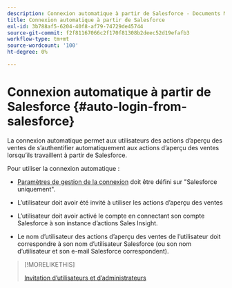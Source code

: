 ```yaml
---
description: Connexion automatique à partir de Salesforce - Documents Marketo - Documentation du produit
title: Connexion automatique à partir de Salesforce
exl-id: 3b788af5-6204-40f8-af79-74729de45744
source-git-commit: f2f81167066c2f170f81308b2deec52d19efafb3
workflow-type: tm+mt
source-wordcount: '100'
ht-degree: 0%

---
```


# Connexion automatique à partir de Salesforce {#auto-login-from-salesforce}

La connexion automatique permet aux utilisateurs des actions d’aperçu des ventes de s’authentifier automatiquement aux actions d’aperçu des ventes lorsqu’ils travaillent à partir de Salesforce.

Pour utiliser la connexion automatique :

* [Paramètres de gestion de la connexion](/help/marketo/product-docs/marketo-sales-insight/actions/admin/login-management-settings.md) doit être défini sur &quot;Salesforce uniquement&quot;.

* L’utilisateur doit avoir été invité à utiliser les actions d’aperçu des ventes

* L’utilisateur doit avoir activé le compte en connectant son compte Salesforce à son instance d’actions Sales Insight.

* Le nom d’utilisateur des actions d’aperçu des ventes de l’utilisateur doit correspondre à son nom d’utilisateur Salesforce (ou son nom d’utilisateur et son e-mail Salesforce correspondent).

>[!MORELIKETHIS]
>
>[Invitation d’utilisateurs et d’administrateurs](/help/marketo/product-docs/marketo-sales-insight/actions/admin/invite-users-and-admins.md)
